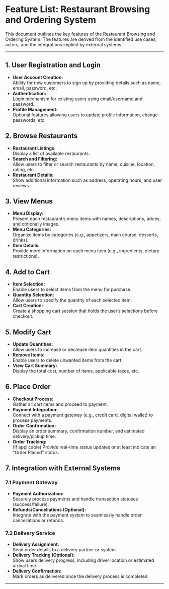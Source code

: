 # Feature List: Restaurant Browsing and Ordering System

This document outlines the key features of the Restaurant Browsing and Ordering System. The features are derived from the identified use cases, actors, and the integrations implied by external systems.

---

## 1. User Registration and Login
- **User Account Creation:**  
  Ability for new customers to sign up by providing details such as name, email, password, etc.
- **Authentication:**  
  Login mechanism for existing users using email/username and password.
- **Profile Management:**  
  Optional features allowing users to update profile information, change passwords, etc.

## 2. Browse Restaurants
- **Restaurant Listings:**  
  Display a list of available restaurants.
- **Search and Filtering:**  
  Allow users to filter or search restaurants by name, cuisine, location, rating, etc.
- **Restaurant Details:**  
  Show additional information such as address, operating hours, and user reviews.

## 3. View Menus
- **Menu Display:**  
  Present each restaurant’s menu items with names, descriptions, prices, and optionally images.
- **Menu Categories:**  
  Organize items by categories (e.g., appetizers, main course, desserts, drinks).
- **Item Details:**  
  Provide more information on each menu item (e.g., ingredients, dietary restrictions).

## 4. Add to Cart
- **Item Selection:**  
  Enable users to select items from the menu for purchase.
- **Quantity Selection:**  
  Allow users to specify the quantity of each selected item.
- **Cart Creation:**  
  Create a shopping cart session that holds the user’s selections before checkout.

## 5. Modify Cart
- **Update Quantities:**  
  Allow users to increase or decrease item quantities in the cart.
- **Remove Items:**  
  Enable users to delete unwanted items from the cart.
- **View Cart Summary:**  
  Display the total cost, number of items, applicable taxes, etc.

## 6. Place Order
- **Checkout Process:**  
  Gather all cart items and proceed to payment.
- **Payment Integration:**  
  Connect with a payment gateway (e.g., credit card, digital wallet) to process payments.
- **Order Confirmation:**  
  Display an order summary, confirmation number, and estimated delivery/pickup time.
- **Order Tracking:**  
  (If applicable) Provide real-time status updates or at least indicate an “Order Placed” status.

## 7. Integration with External Systems

### 7.1 Payment Gateway
- **Payment Authorization:**  
  Securely process payments and handle transaction statuses (success/failure).
- **Refunds/Cancellations (Optional):**  
  Integrate with the payment system to seamlessly handle order cancellations or refunds.

### 7.2 Delivery Service
- **Delivery Assignment:**  
  Send order details to a delivery partner or system.
- **Delivery Tracking (Optional):**  
  Show users delivery progress, including driver location or estimated arrival time.
- **Delivery Confirmation:**  
  Mark orders as delivered once the delivery process is completed.



---
